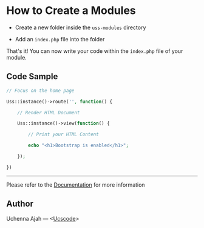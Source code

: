 # How to Create a Modules

- Create a new folder inside the `uss-modules` directory

- Add an `index.php` file into the folder

That's it! You can now write your code within the `index.php` file of your module.

## Code Sample

```php
// Focus on the home page

Uss::instance()->route('', function() {

    // Render HTML Document

    Uss::instance()->view(function() {

        // Print your HTML Content

        echo "<h1>Bootstrap is enabled</h1>";

    });

})
```

***

Please refer to the [Documentation](http://uss.ucscode.me) for more information

## Author

Uchenna Ajah &mdash; &lt;[Ucscode](http://ucscode.me)&gt;

